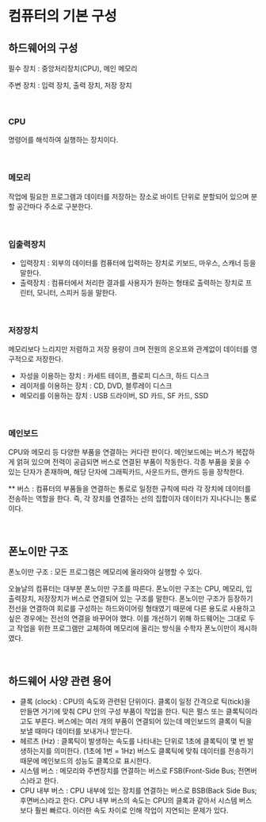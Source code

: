# 컴퓨터의 기본 구성

## 하드웨어의 구성

필수 장치 : 중앙처리장치(CPU), 메인 메모리

주변 장치 : 입력 장치, 출력 장치, 저장 장치

<br>



### CPU

명령어를 해석하여 실행하는 장치이다.

<br>



### 메모리 

작업에 필요한 프로그램과 데이터를 저장하는 장소로 바이트 단위로 분할되어 있으며 분할 공간마다 주소로 구분한다.

<br>



### 입출력장치

- 입력장치 : 외부의 데이터를 컴퓨터에 입력하는 장치로 키보드, 마우스, 스캐너 등을 말한다.
- 출력장치 : 컴퓨터에서 처리한 결과를 사용자가 원하는 형태로 출력하는 장치로 프린터, 모니터, 스피커 등을 말한다. 

<br>



### 저장장치

메모리보다 느리지만 저렴하고 저장 용량이 크며 전원의 온오프와 관계없이 데이터를 영구적으로 저장한다.

- 자성을 이용하는 장치 : 카세트 테이프, 플로피 디스크, 하드 디스크
- 레이저를 이용하는 장치 : CD, DVD, 블루레이 디스크
- 메모리를 이용하는 장치 : USB 드라이버, SD 카드, SF 카드, SSD

<br>



### 메인보드

CPU와 메모리 등 다양한 부품을 연결하는 커다란 판이다. 메인보드에는 버스가 복잡하게 얽혀 있으며 전력이 공급되면 버스로 연결된 부품이 작동한다. 각종 부품을 꽂을 수 있는 단자가 존재하며, 해당 단자에 그래픽카드, 사운드카드, 랜카드 등을 장착한다.



** 버스 : 컴퓨터의 부품들을 연결하는 통로로 일정한 규칙에 따라 각 장치에 데이터를 전송하는 역할을 한다. 즉, 각 장치를 연결하는 선의 집합이자 데이터가 지나다니는 통로이다.

<br>



## 폰노이만 구조

폰노이만 구조 : 모든 프로그램은 메모리에 올라와야 실행할 수 있다.

오늘날의 컴퓨터는 대부분 폰노이만 구조를 따른다. 폰노이만 구조는 CPU, 메모리, 입출력장치, 저장장치가 버스로 연결되어 있는 구조를 말한다. 폰노이만 구조가 등장하기 전선을 연결하여 회로를 구성하는 하드와이어링 형태였기 때문에 다른 용도로 사용하고 싶은 경우에는 전선의 연결을 바꾸어야 했다. 이를 개선하기 위해  하드웨어는 그대로 두고 작업을 위한 프로그램만 교체하여 메모리에 올리는 방식을 수학자 폰노이만이 제시하였다.

<br>



## 하드웨어 사양 관련 용어

- 클록 (clock) : CPU의 속도와 관련된 단위이다. 클록이 일정 간격으로 틱(tick)을 만들면 거기에 맞춰 CPU 안의 구성 부품이 작업을 한다. 틱은 펄스 또는 클록틱이라고도 부른다. 버스에는 여러 개의 부품이 연결되어 있는데 메인보드의 클록이 틱을 보낼 때마다 데이터를 보내거나 받는다.
- 헤르츠 (Hz) : 클록틱이 발생하는 속도를 나타내는 단위로 1초에 클록틱이 몇 번 발생하는지를 의미한다. (1초에 1번 = 1Hz) 버스도 클록틱에 맞춰 데이터를 전송하기 때문에 메인보드의 성능도 클록으로 표시한다.
- 시스템 버스 : 메모리와 주변장치를 연결하는 버스로 FSB(Front-Side Bus; 전면버스)라고 한다.
- CPU 내부 버스 : CPU 내부에 있는 장치를 연결하는 버스로 BSB(Back Side Bus; 후면버스)라고 한다. CPU 내부 버스의 속도는 CPU의 클록과 같아서 시스템 버스보다 훨씬 빠르다. 이러한 속도 차이로 인해 작업이 지연되는 문제가 있다.

